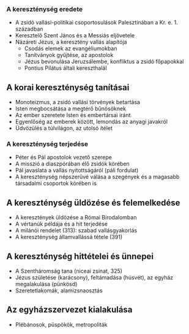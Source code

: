 ### A kereszténység eredete
- A zsidó vallási-politikai csoportosulások Palesztinában a Kr. e. 1. században
- Keresztelő Szent János és a Messiás eljövetele
- Názáreti Jézus, a keresztény vallás alapítója
    - Csodás elemek az evangéliumokban
    - Tanítványok gyűjtése, az apostolok
    - Jézus bevonulása Jeruzsálembe, konfliktus a zsidó főpapokkal
    - Pontius Pilátus általi kereszthalál
## A korai kereszténység tanításai
- Monoteizmus, a zsidó vallási törvények betartása
- Isten megbocsátása a megtérő bűnösöknek
- Az ember szeretete Isten és embertársai iránt
- Egyenlőség az emberek között, lemondás az anyagi javakról
- Üdvözülés a túlvilágon, az utolsó ítélet
###  A kereszténység terjedése
- Péter és Pál apostolok vezető szerepe
- A misszió a diaszpórában élő zsidók körében
- Pál javaslata a vallás nyitottságáról (páli fordulat)
- A kereszténység népszerűvé válása a szegények és a magasabb társadalmi csoportok körében is
## A kereszténység üldözése és felemelkedése
- A keresztények üldözése a Római Birodalomban
- A vértanúk példája és a hit terjedése
- A milánói rendelet (313): szabad vallásgyakorlás
- A kereszténység államvallássá tétele (391)
## A kereszténység hittételei és ünnepei
- A Szentháromság tana (niceai zsinat, 325)
- Jézus születése (karácsony), feltámadása (húsvét), az egyház megalakulása (pünkösd)
- Szeretetlakomák, alamizsnaosztás
## Az egyházszervezet kialakulása
- Plébánosok, püspökök, metropoliták